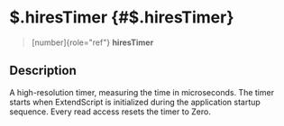 \$.hiresTimer {#$.hiresTimer}
=============

> [number]{role="ref"} **hiresTimer**

Description
-----------

A high-resolution timer, measuring the time in microseconds. The timer
starts when ExtendScript is initialized during the application startup
sequence. Every read access resets the timer to Zero.
